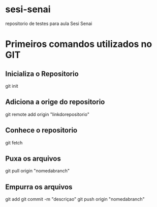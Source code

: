 # sesi-senai
repositorio de testes para aula Sesi Senai

# Primeiros comandos utilizados no GIT
## Inicializa o Repositorio
git init 

## Adiciona a orige do repositorio
git remote add origin "linkdorepositorio"

## Conhece o repositorio
git fetch

## Puxa os arquivos
git pull origin "nomedabranch"

## Empurra os arquivos
git add
git commit -m "descriçao"
git push origin "nomedabranch"
